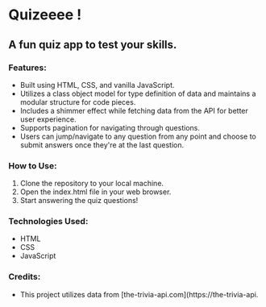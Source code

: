 # Quizeeee !

## A fun quiz app to test your skills.

### Features:
- Built using HTML, CSS, and vanilla JavaScript.
- Utilizes a class object model for type definition of data and maintains a modular structure for code pieces.
- Includes a shimmer effect while fetching data from the API for better user experience.
- Supports pagination for navigating through questions.
- Users can jump/navigate to any question from any point and choose to submit answers once they're at the last question.

### How to Use:
1. Clone the repository to your local machine.
2. Open the index.html file in your web browser.
3. Start answering the quiz questions!

### Technologies Used:
- HTML
- CSS
- JavaScript

### Credits:
- This project utilizes data from [the-trivia-api.com](https://the-trivia-api.
